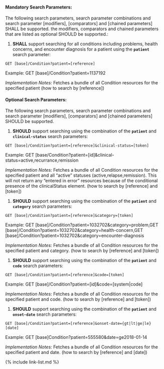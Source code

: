 
#### Mandatory Search Parameters:

The following search parameters, search parameter combinations and search parameter [modifiers], [comparators] and [chained parameters] SHALL be supported.  the  modifiers, comparators and chained parameters that are listed as optional SHOULD be supported.:


1. **SHALL** support searching for all conditions including problems, health concerns, and encounter diagnosis for a patient using the **`patient`** search parameter:

  `GET [base]/Condition?patient=[reference]`

  Example: GET [base]/Condition?patient=1137192

  *Implementation Notes:* Fetches a bundle of all Condition resources for the specified patient (how to search by [reference])



#### Optional Search Parameters:

The following search parameters, search parameter combinations and search parameter [modifiers], [comparators] and [chained parameters] SHOULD be supported.

1. **SHOULD** support searching using the combination of the **`patient`** and **`clinical-status`** search parameters:

  `GET [base]/Condition?patient=[reference]&clinical-status=[token]`

  Example: GET [base/Condition?patient=[id]&amp;clinical-status=active,recurrance,remission

  *Implementation Notes:* Fetches a bundle of all Condition resources for the specified patient and all “active” statuses (active,relapse,remission). This will not return any “entered in error” resources because of the conditional presence of the clinicalStatus element. (how to search by [reference] and [token])

1. **SHOULD** support searching using the combination of the **`patient`** and **`category`** search parameters:

  `GET [base]/Condition?patient=[reference]&category=[token]`

  Example: GET [base]/Condition?patient=1032702&amp;category=problem,GET [base]/Condition?patient=1032702&amp;category=health-concern,GET [base]/Condition?patient=1032702&amp;category=encounter-diagnosis

  *Implementation Notes:* Fetches a bundle of all Condition resources for the specified patient and category. (how to search by [reference] and [token])

1. **SHOULD** support searching using the combination of the **`patient`** and **`code`** search parameters:

  `GET [base]/Condition?patient=[reference]&code=[token]`

  Example: GET [base]/Condition?patient=[id]&amp;code=[system|code]

  *Implementation Notes:* Fetches a bundle of all Condition resources for the specified patient and code. (how to search by [reference] and [token])

1. **SHOULD** support searching using the combination of the **`patient`** and **`onset-date`** search parameters:

  `GET [base]/Condition?patient=[reference]&onset-date={gt|lt|ge|le}[date]`

  Example: GET [base]Condition?patient=555580&amp;date=ge2018-01-14

  *Implementation Notes:* Fetches a bundle of all Condition resources for the specified patient and date.  (how to search by [reference] and [date])


{% include link-list.md %}